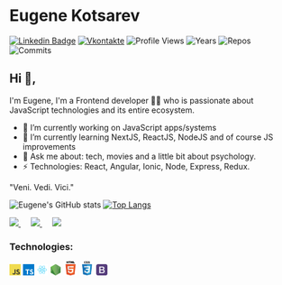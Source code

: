 # Eugene Kotsarev
[![Linkedin Badge](https://img.shields.io/badge/-ereburg-blue?style=flat-square&logo=Linkedin&logoColor=white&link=https://www.linkedin.com/in/ereburg/)](https://www.linkedin.com/in/ereburg/)
[![Vkontakte](https://img.shields.io/badge/-Vkontakte-003f5c?style=flat-square&logo=Vk&logoColor=white&link=https://vk.com/ereburg)](https://vk.com/ereburg)
![Profile Views](https://badges.pufler.dev/visits/ereburg/ereburg?style=flat-square&color=blue&logo=github)
![Years](https://badges.pufler.dev/years/ereburg?style=flat-square&color=black&logo=github&a=0)
![Repos](https://badges.pufler.dev/repos/ereburg?style=flat-square&color=black&logo=github&a=0)
![Commits](https://badges.pufler.dev/commits/monthly/ereburg?style=flat-square&color=black&logo=github&a=0)

[comment]: <> (![Profile Views]&#40;https://komarev.com/ghpvc/?username=ereburg&#41;)

## Hi 👋,
I'm Eugene, I'm a Frontend developer 👨‍💻 who is passionate about JavaScript technologies and its entire ecosystem.

- 🔭 I’m currently working on JavaScript apps/systems
- 🌱 I’m currently learning NextJS, ReactJS, NodeJS and of course JS improvements
- 💬 Ask me about: tech, movies and a little bit about psychology.
-  ⚡ Technologies: React, Angular, Ionic, Node, Express, Redux.

"Veni. Vedi. Vici."

![Eugene's GitHub stats](https://github-readme-stats.vercel.app/api?username=ereburg&count_private=true&show_icons=true&custom_title=Github%20Status&title_color=333&text_color=777)
[![Top Langs](https://github-readme-stats.vercel.app/api/top-langs/?username=ereburg&layout=compact&title_color=333&text_color=777&langs_count=8)](https://github.com/ereburg/ereburg)

<p>
  <a href= "https://instagram.com/ereburg">
    <img src="https://img.icons8.com/ios-glyphs/256/808080/instagram-new.svg" width="28px"/>
  </a>
  &emsp;
  <a href="https://buymeacoffee.com/ereburg">
    <img src="https://img.icons8.com/ios-glyphs/256/808080/coffee.png" width="30px"/>
  </a>
  &emsp;
  <a href="https://linkedin.com/in/julianpufler">
    <img src="https://img.icons8.com/ios-filled/256/808080/linkedin.svg" width="26px"/>
  </a>
</p>

### Technologies:
<code><img height="20" src="https://raw.githubusercontent.com/github/explore/80688e429a7d4ef2fca1e82350fe8e3517d3494d/topics/javascript/javascript.png"></code>
<code><img height="20" src="https://raw.githubusercontent.com/github/explore/80688e429a7d4ef2fca1e82350fe8e3517d3494d/topics/typescript/typescript.png"></code>
<code><img height="20" src="https://raw.githubusercontent.com/github/explore/80688e429a7d4ef2fca1e82350fe8e3517d3494d/topics/react/react.png"></code>
<code><img height="20" src="https://raw.githubusercontent.com/github/explore/80688e429a7d4ef2fca1e82350fe8e3517d3494d/topics/nodejs/nodejs.png"></code>
<code><img height="25" src="https://raw.githubusercontent.com/github/explore/80688e429a7d4ef2fca1e82350fe8e3517d3494d/topics/html/html.png"></code>
<code><img height="25" src="https://raw.githubusercontent.com/github/explore/80688e429a7d4ef2fca1e82350fe8e3517d3494d/topics/css/css.png"></code>
<code><img height="20" src="https://raw.githubusercontent.com/github/explore/80688e429a7d4ef2fca1e82350fe8e3517d3494d/topics/bootstrap/bootstrap.png"></code>

